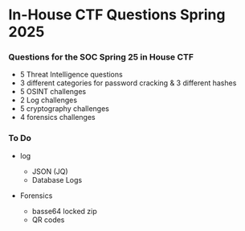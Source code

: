 # In-House CTF Questions Spring 2025
### Questions for the SOC Spring 25 in House CTF

- 5 Threat Intelligence questions
- 3 different categories for password cracking & 3 different hashes
- 5 OSINT challenges
- 2 Log challenges
- 5 cryptography challenges
- 4 forensics challenges

### To Do 
- log
  - JSON (JQ)
  - Database Logs
 
- Forensics
  - basse64 locked zip
  - QR codes

